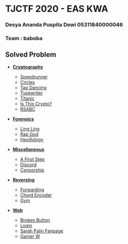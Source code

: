 # TJCTF 2020 - EAS KWA
### Desya Ananda Puspita Dewi 05311840000046  
### Team : baboba

## Solved Problem
- **[Cryptography](https://github.com/desyaapd/TJCTF-2020-baboba/tree/master/Cryptography)**
  - [Speedrunner](https://github.com/desyaapd/TJCTF-2020-baboba/tree/master/Cryptography/Speedrunner)
  - [Circles](https://github.com/desyaapd/TJCTF-2020-baboba/tree/master/Cryptography/Circles)
  - [Tap Dancing](https://github.com/desyaapd/TJCTF-2020-baboba/tree/master/Cryptography/Tap%20Dancing)
  - [Typewriter](https://github.com/desyaapd/TJCTF-2020-baboba/tree/master/Cryptography/Typewriter)
  - [Titanic](https://github.com/desyaapd/TJCTF-2020-baboba/tree/master/Cryptography/Titanic)
  - [Is This Crypto?](https://github.com/desyaapd/TJCTF-2020-baboba/tree/master/Cryptography/Is%20This%20Crypto?)
  - [RSABC](https://github.com/desyaapd/TJCTF-2020-baboba/tree/master/Cryptography/RSABC)

- **[Forensics](https://github.com/desyaapd/TJCTF-2020-baboba/tree/master/Forensics)**
  - [Ling Ling](https://github.com/desyaapd/TJCTF-2020-baboba/tree/master/Forensics/Ling%20Ling)
  - [Rap God](https://github.com/desyaapd/TJCTF-2020-baboba/tree/master/Forensics/Rap-God)
  - [Hexillology](https://github.com/desyaapd/TJCTF-2020-baboba/tree/master/Forensics/Hexillology)

- **[Miscellaneous](https://github.com/desyaapd/TJCTF-2020-baboba/tree/master/Miscellaneous)**
  - [A First Step](https://github.com/desyaapd/TJCTF-2020-baboba/tree/master/Miscellaneous/A%20First%20Step)
  - [Discord](https://github.com/desyaapd/TJCTF-2020-baboba/tree/master/Miscellaneous/Discord)
  - [Censorship](https://github.com/desyaapd/TJCTF-2020-baboba/tree/master/Miscellaneous/Censorship)

- **[Reversing](https://github.com/desyaapd/TJCTF-2020-baboba/tree/master/Reversing)**
  - [Forwarding](https://github.com/desyaapd/TJCTF-2020-baboba/tree/master/Reversing/Forwarding)
  - [Chord Encoder](https://github.com/desyaapd/TJCTF-2020-baboba/tree/master/Reversing/Chord%20Encoder)
  - [Gym](https://github.com/desyaapd/TJCTF-2020-baboba/tree/master/Reversing/Gym)

- **[Web](https://github.com/desyaapd/TJCTF-2020-baboba/tree/master/Web)**
  - [Broken Button](https://github.com/desyaapd/TJCTF-2020-baboba/tree/master/Web/Broken%20Button)
  - [Login](https://github.com/desyaapd/TJCTF-2020-baboba/tree/master/Web/Login)
  - [Sarah Palin Fanpage](https://github.com/desyaapd/TJCTF-2020-baboba/tree/master/Web/Sarah%20Palin)
  - [Gamer W](https://github.com/desyaapd/TJCTF-2020-baboba/tree/master/Web/Gamer%20W)
